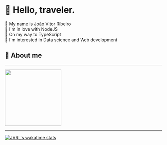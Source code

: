 # 👋 Hello, traveler.

<p>
    🔸 My name is João Vitor Ribeiro<br>
    🔸 I'm in love with NodeJS<br>
    🔸 On my way to TypeScript<br>
    🔸 I'm interested in Data science and Web development<br>
</p>

## 📌 About me
---
<div>
	<img height="180em" src="https://github-readme-stats.vercel.app/api/top-langs/?username=JVRL18&layout=compact&langs_count=7&theme=github_dark&count_private=true&title_color=FF6188&icon_color=fff&text_color=9f9f9f&bg_color=222222"/>
</div>

---

[![JVRL's wakatime stats](https://github-readme-stats.vercel.app/api/wakatime?username=JVRL18&layout=compact&langs_count=6)](https://github.com/JVRL18?tab=repositories)
